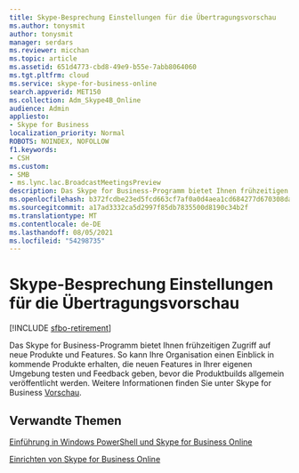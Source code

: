 ```yaml
---
title: Skype-Besprechung Einstellungen für die Übertragungsvorschau
ms.author: tonysmit
author: tonysmit
manager: serdars
ms.reviewer: micchan
ms.topic: article
ms.assetid: 651d4773-cbd8-49e9-b55e-7abb8064060
ms.tgt.pltfrm: cloud
ms.service: skype-for-business-online
search.appverid: MET150
ms.collection: Adm_Skype4B_Online
audience: Admin
appliesto:
- Skype for Business
localization_priority: Normal
ROBOTS: NOINDEX, NOFOLLOW
f1.keywords:
- CSH
ms.custom:
- SMB
- ms.lync.lac.BroadcastMeetingsPreview
description: Das Skype for Business-Programm bietet Ihnen frühzeitigen Zugriff auf neue Produkte und Features. So kann Ihre Organisation einen Einblick in kommende Produkte erhalten, die neuen Features in Ihrer eigenen Umgebung testen und Feedback geben, bevor die Produktbuilds allgemein veröffentlicht werden. Weitere Informationen finden Sie unter Skype for Business Vorschau.
ms.openlocfilehash: b372fcdbe23ed5fcd663cf7af0a0d4aea1cd684277d670308daab120625d2238
ms.sourcegitcommit: a17ad3332ca5d2997f85db7835500d8190c34b2f
ms.translationtype: MT
ms.contentlocale: de-DE
ms.lasthandoff: 08/05/2021
ms.locfileid: "54298735"
---
```

# <a name="skype-meeting-broadcast-preview-settings"></a>Skype-Besprechung Einstellungen für die Übertragungsvorschau

[!INCLUDE [sfbo-retirement](../../Hub/includes/sfbo-retirement.md)]

Das Skype for Business-Programm bietet Ihnen frühzeitigen Zugriff auf neue Produkte und Features. So kann Ihre Organisation einen Einblick in kommende Produkte erhalten, die neuen Features in Ihrer eigenen Umgebung testen und Feedback geben, bevor die Produktbuilds allgemein veröffentlicht werden. Weitere Informationen finden Sie unter Skype for Business [Vorschau](https://www.skypepreview.com/).

## <a name="related-topics"></a>Verwandte Themen
[Einführung in Windows PowerShell und Skype for Business Online](../set-up-your-computer-for-windows-powershell/set-up-your-computer-for-windows-powershell.md)
  
[Einrichten von Skype for Business Online](../set-up-skype-for-business-online/set-up-skype-for-business-online.md)

  
